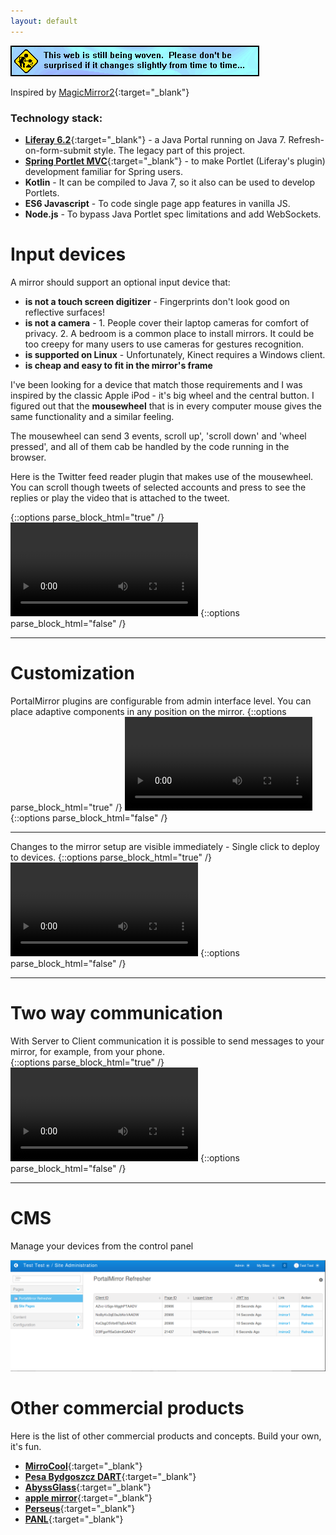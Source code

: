 ```yaml
---
layout: default
---
```

![](construction.gif)

Inspired by [MagicMirror2](https://magicmirror.builders){:target="_blank"}



### [](#tech-stack)Technology stack:

*   [**Liferay 6.2**](https://dev.liferay.com/develop/tutorials/-/knowledge_base/6-2/tutorials){:target="_blank"} - a Java Portal running on Java 7. Refresh-on-form-submit style. The legacy part of this project.   
*   [**Spring Portlet MVC**](https://docs.spring.io/autorepo/docs/spring/4.2.x/spring-framework-reference/html/portlet.html){:target="_blank"} - to make Portlet (Liferay's plugin) development familiar for Spring users.
*   **Kotlin** - It can be compiled to Java 7, so it also can be used to develop Portlets.
*   **ES6 Javascript** - To code single page app features in vanilla JS.
*   **Node.js** - To bypass Java Portlet spec limitations and add WebSockets.   

# [](#input-dev)Input devices
A mirror should support an optional input device that:
*   **is not a touch screen digitizer** - Fingerprints don't look good on reflective surfaces!
*   **is not a camera** - 1. People cover their laptop cameras for comfort of privacy. 2. A bedroom is a common place to install mirrors. It could be too creepy for many users to use cameras for gestures recognition. 
*   **is supported on Linux** - Unfortunately, Kinect requires a Windows client. 
*   **is cheap and easy to fit in the mirror's frame**

I've been looking for a device that match those requirements and I was inspired by the classic Apple iPod - it's big wheel and the central button. I figured out that the **mousewheel** that is in every computer mouse gives the same functionality and a similar feeling.

The mousewheel can send 3 events, scroll up', 'scroll down' and 'wheel pressed', and all of them cab be handled by the code running in the browser.

Here is the Twitter feed reader plugin that makes use of the mousewheel. You can scroll though tweets of selected accounts and press to see the replies or play the video that is attached to the tweet.

{::options parse_block_html="true" /}
<video  controls loop>
<source src="twitter.webm" type="video/webm">
<source src="twitter.mp4" type="video/mp4">
</video>
{::options parse_block_html="false" /}
* * *

# [](#customization)Customization 
PortalMirror plugins are configurable from admin interface level. You can place adaptive components in any position on the mirror.
{::options parse_block_html="true" /}
<video  controls loop>
<source src="new_widgets-s.webm" type="video/webm">
<source src="new_widgets.mp4" type="video/mp4">
</video>
{::options parse_block_html="false" /}
* * *

Changes to the mirror setup are visible immediately - Single click to deploy to devices. 
{::options parse_block_html="true" /}
<video  controls loop>
<source src="deployment-s.webm" type="video/webm">
<source src="deployment.mp4" type="video/mp4">
</video>
{::options parse_block_html="false" /}
* * *

# [](#two-way-communication)Two way communication
With Server to Client communication it is possible to send messages to your mirror, for example, from your phone.  
{::options parse_block_html="true" /}
<video  controls loop>
<source src="flashmessage-s.webm" type="video/webm">
<source src="flashmessage.mp4" type="video/mp4">
</video>
{::options parse_block_html="false" /}
* * *

# [](#cms)CMS
Manage your devices from the control panel

![](access_control.png)

# [](#commercial-products)Other commercial products
Here is the list of other commercial products and concepts. Build your own, it's fun. 

*   [**MirroCool**](https://mirrocool.com){:target="_blank"}
*   [**Pesa Bydgoszcz DART**](http://www.vagonweb.cz/fotogalerie/PL/PKP_ED161.php?lang=en){:target="_blank"}
*   [**AbyssGlass**](http://abyssglass.com){:target="_blank"}
*   [**apple mirror**](http://www.rafaeldymek.com/portfolio/apple-mirror){:target="_blank"}
*   [**Perseus**](https://www.kickstarter.com/projects/1377326093/perseus-the-worlds-smartest-mirror){:target="_blank"}
*   [**PANL**](https://getpanl.com){:target="_blank"}
